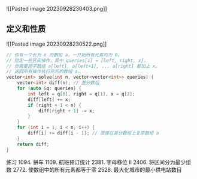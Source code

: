 ![[Pasted image 20230928230403.png]]
## 定义和性质

![[Pasted image 20230928230522.png]]

```c++
// 你有一个长为 n 的数组 a，一开始所有元素均为 0。
// 给定一些区间操作，其中 queries[i] = [left, right, x]，
// 你需要把子数组 a[left], a[left+1], ... a[right] 都加上 x。
// 返回所有操作执行完后的数组 a。
vector<int> solve(int n, vector<vector<int>> queries) {
    vector<int> diff(n); // 差分数组
    for (auto &q: queries) {
        int left = q[0], right = q[1], x = q[2];
        diff[left] += x;
        if (right + 1 < n) {
            diff[right + 1] -= x;
        }
    }
    for (int i = 1; i < n; i++) {
        diff[i] += diff[i - 1]; // 直接在差分数组上复原数组 a
    }
    return diff;
}
```

练习
1094. 拼车
1109. 航班预订统计
2381. 字母移位 II
2406. 将区间分为最少组数
2772. 使数组中的所有元素都等于零
2528. 最大化城市的最小供电站数目